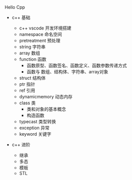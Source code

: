 Hello Cpp

- c++ 基础
    - c++ vscode 开发环境搭建
    - namespace 命名空间
    - pretreatment 预处理
    - string 字符串
    - array 数组
    - function 函数
        - 函数原型、函数签名、函数定义、函数参数传递方式
        - 函数与 数组、结构体、字符串、array对象
    - struct 结构体
    - ptr 指针
    - ref 引用
    - dynamicmemory 动态内存
    - class 类
        - 类和对象的基本概念
        - 构造函数
    - typecast 类型转换
    - exception 异常
    - keyword 关键字

- c++ 进阶
    - 继承
    - 多态
    - 模板
    - STL
